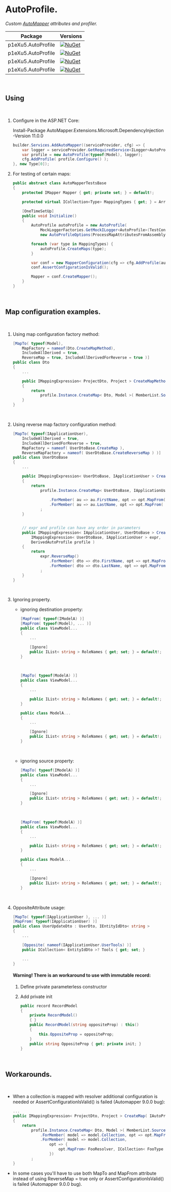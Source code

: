 AutoProfile. 
============

<em>Custom [AutoMapper](https://github.com/AutoMapper "AutoMapper") attributes and profiler.</em>

| Package                     | Versions                                                                                                                |
| --------------------------- | ----------------------------------------------------------------------------------------------------------------------- |
| p1eXu5.AutoProfile          | [![NuGet](https://img.shields.io/badge/nuget-11.1.2-brightgreen)](https://www.nuget.org/packages/p1eXu5.AutoProfile/11.1.2)     |
| p1eXu5.AutoProfile          | [![NuGet](https://img.shields.io/badge/nuget-11.0.1-green)](https://www.nuget.org/packages/p1eXu5.AutoProfile/11.0.1)     |
| p1eXu5.AutoProfile          | [![NuGet](https://img.shields.io/badge/nuget-10.1.5.2-green)](https://www.nuget.org/packages/p1eXu5.AutoProfile/10.1.5.2)     |
| p1eXu5.AutoProfile          | [![NuGet](https://img.shields.io/badge/nuget-0.1.0-green)](https://www.nuget.org/packages/p1eXu5.AutoProfile/0.1.0)     |


<br/>

## Using
<br/>

1. Configure in the ASP.NET Core:

    Install-Package AutoMapper.Extensions.Microsoft.DependencyInjection -Version 11.0.0

    ```csharp
    builder.Services.AddAutoMapper((serviceProvider, cfg) => { 
        var logger = serviceProvider.GetRequiredService<ILogger<AutoProfile>>();
        var profile = new AutoProfile(typeof(Model), logger);
        cfg.AddProfile( profile.Configure() );
    }, new Type[0]);
    ```

2. For testing of certain maps:

    ```csharp
    public abstract class AutoMapperTestsBase
    {
        protected IMapper Mapper { get; private set; } = default!;

        protected virtual ICollection<Type> MappingTypes { get; } = Array.Empty<Type>();

        [OneTimeSetUp]
        public void Initialize()
        {
            AutoProfile autoProfile = new AutoProfile(
                MockLoggerFactories.GetMockILogger<AutoProfile>(TestContext.WriteLine).Object,
                new AutoProfileOptions(ProcessMapAttributesFromAssembly: false));

            foreach (var type in MappingTypes) {
                autoProfile.CreateMaps(type);
            }

            var conf = new MapperConfiguration(cfg => cfg.AddProfile(autoProfile.Configure()));
            conf.AssertConfigurationIsValid();

            Mapper = conf.CreateMapper();
        }
    }
    ```

<br/>


## Map configuration examples.
<br/>

1. Using map configuration factory method:

    ```csharp
    [MapTo( typeof(Model), 
        MapFactory = nameof(Dto.CreateMapMethod), 
        IncludeAllDerived = true, 
        ReverseMap = true, IncludeAllDerivedForReverse = true )]
    public class Dto
    {
        ...

        public IMappingExpression< ProjectDto, Project > CreateMapMethod( IAutoProfile profile )
        {
            return
                profile.Instance.CreateMap< Dto, Model >( MemberList.Source )...
        }
    }
    ```
    <br/>

2. Using reverse map factory configuration method:

    ```csharp
    [MapTo( typeof(IApplicationUser), 
        IncludeAllDerived = true, 
        IncludeAllDerivedForReverse = true,
        MapFactory = nameof( UserDtoBase.CreateMap ), 
        ReverseMapFactory = nameof( UserDtoBase.CreateReverseMap ) )]
    public class UserDtoBase
    {
        ...

        public IMappingExpression< UserDtoBase, IApplicationUser > CreateMap( DerivedAutoProfile profile )
        {
            return
                profile.Instance.CreateMap< UserDtoBase, IApplicationUser >( MemberList.Source )
                    
                    .ForMember( au => au.FirstName, opt => opt.MapFrom( ( dto, au ) => TextCipherSet.Encrypt( dto.FirstName, profile.PassPhrase ) ) )
                    .ForMember( au => au.LastName, opt => opt.MapFrom( ( dto, au ) => TextCipherSet.Encrypt( dto.LastName, profile.PassPhrase ) ) )
                ;
        }


        // expr and profile can have any order in parameters
        public IMappingExpression< IApplicationUser, UserDtoBase > CreateReverseMap( 
            IMappingExpression< UserDtoBase, IApplicationUser > expr, 
            DerivedAutoProfile profile )
        {
            return
                expr.ReverseMap()
                    .ForMember( dto => dto.FirstName, opt => opt.MapFrom( (au, dto) => TextCipherSet.Decrypt( au.FirstName, profile.PassPhrase ) ) )
                    .ForMember( dto => dto.LastName, opt => opt.MapFrom( (au, dto) => TextCipherSet.Decrypt( au.LastName, profile.PassPhrase) ) )
                ;
        }
    }
    ```
    <br/>

3. Ignoring property.

    - ignoring destination property:

        ```csharp
        [MapFrom( typeof(IModelA) )]
        [MapFrom( typeof(Model), ... )]
        public class ViewModel...
        {
            ...

            [Ignore]
            public IList< string > RoleNames { get; set; } = default!;
        }
        ```
        <br/>

        ```csharp
        [MapTo( typeof(ModelA) )]
        public class ViewModel...
        {
            ...

            public IList< string > RoleNames { get; set; } = default!;
        }

        public class ModelA...
        {
            ...

            [Ignore]
            public IList< string > RoleNames { get; set; } = default!;
        }
        ```
        <br/>

    - ignoring source property:
        ```csharp
        [MapTo( typeof(IModelA) )]
        public class ViewModel...
        {
            ...

            [Ignore]
            public IList< string > RoleNames { get; set; } = default!;
        }
        ```
        <br/>

        ```csharp
        [MapFrom( typeof(ModelA) )]
        public class ViewModel...
        {
            ...

            public IList< string > RoleNames { get; set; } = default!;
        }

        public class ModelA...
        {
            ...

            [Ignore]
            public IList< string > RoleNames { get; set; } = default!;
        }
        ```
        <br/>



4. OppositeAttribute usage:

    ```csharp
    [MapTo( typeof(IApplicationUser ), ... )]
    [MapFrom( typeof(IApplicationUser) )]
    public class UserUpdateDto : UserDto, IEntityIdDto< string >
    {
        ...

        [Opposite( nameof(IApplicationUser.UserTools) )]
        public ICollection< EntityIdDto >? Tools { get; set; }

        ...
    }
    ```

    #### <b>Warning! There is an workaround to use with immutable record:</b>

    1. Define private parameterless constructor
    2. Add private init

        ```csharp
        public record RecordModel
        {
            private RecordModel()
            { }
            public RecordModel(string oppositeProp) : this()
            {
                this.OppositeProp = oppositeProp;
            }
            public string OppositeProp { get; private init; }
        }
        ```

    <br/>

## Workarounds.
<br/>

* When a collection is mapped with resolver additional configuration is needed or AssertConfigurationIsValid() is failed (Automapper 9.0.0 bug):

    ```csharp
    ...
    public IMappingExpression< ProjectDto, Project > CreateMap( IAutoProfile profile )
    {
        return
            profile.Instance.CreateMap< Dto, Model >( MemberList.Source )
                .ForMember( model => model.Collection, opt => opt.MapFrom( dto => dto.Collection ) )
                .ForMember( model => model.Collection,
                    opt => {
                        opt.MapFrom< FooResolver, ICollection< FooType >? >( dto => dto.Collection );
                    })
            ;
    }
    ```

* In some cases you'll have to use both MapTo and MapFrom attribute instead of using ReverseMap = true only or AssertConfigurationIsValid() is failed (Automapper 9.0.0 bug).
